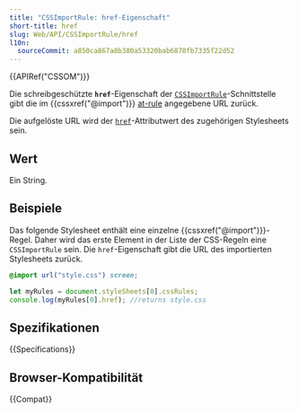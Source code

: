 ```yaml
---
title: "CSSImportRule: href-Eigenschaft"
short-title: href
slug: Web/API/CSSImportRule/href
l10n:
  sourceCommit: a850ca867a8b380a53320bab6870fb7335f22d52
---
```


{{APIRef("CSSOM")}}

Die schreibgeschützte **`href`**-Eigenschaft der [`CSSImportRule`](/de/docs/Web/API/CSSImportRule)-Schnittstelle gibt die im {{cssxref("@import")}} [at-rule](/de/docs/Web/CSS/CSS_syntax/At-rule) angegebene URL zurück.

Die aufgelöste URL wird der [`href`](/de/docs/Web/HTML/Element/link#href)-Attributwert des zugehörigen Stylesheets sein.

## Wert

Ein String.

## Beispiele

Das folgende Stylesheet enthält eine einzelne {{cssxref("@import")}}-Regel. Daher wird das erste Element in der Liste der CSS-Regeln eine `CSSImportRule` sein. Die `href`-Eigenschaft gibt die URL des importierten Stylesheets zurück.

```css
@import url("style.css") screen;
```

```js
let myRules = document.styleSheets[0].cssRules;
console.log(myRules[0].href); //returns style.css
```

## Spezifikationen

{{Specifications}}

## Browser-Kompatibilität

{{Compat}}
